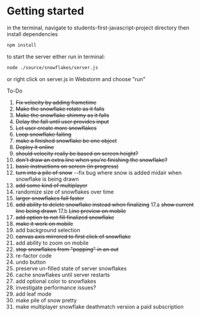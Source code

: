 # Getting started

in the terminal, navigate to students-first-javascript-project directory
then install dependencies
```bash
npm install
```
to start the server
either run in terminal:
```bash
node ./source/snowflakes/server.js
```
or right click on server.js in Webstorm and choose "run"

To-Do

1. ~~Fix velocity by adding frametime~~
2. ~~Make the snowflake rotate as it falls~~
3. ~~Make the snowflake shimmy as it falls~~
4. ~~Delay the fall until user provides input~~
5. ~~Let user create more snowflakes~~
6. ~~Loop snowflake falling~~
7. ~~make a finished snowflake be one object~~
8. ~~Deploy it online~~
9. ~~should velocity really be based on screen height?~~
10. ~~don't draw an extra line when you're finishing the snowflake?~~
11. ~~basic instructions on screen (in progress)~~
12. ~~turn into a pile of snow~~ 
--fix bug where snow is added midair when snowflake is being drawn
13. ~~add some kind of multiplayer~~
14. randomize size of snowflakes over time
15. ~~larger snowflakes fall faster~~
16. ~~add ability to delete snowflake instead when finalizing~~
17.a ~~show current line being drawn~~
17.b ~~Line preview on mobile~~
17. ~~add option to not fill finalized snowflake~~
18. ~~make it work on mobile~~
19. add background selection
20. ~~canvas axis mirrored to first click of snowflake~~
21. add ability to zoom on mobile
22. ~~stop snowflakes from "popping" in an out~~
23. re-factor code   
24. undo button
25. preserve un-filled state of server snowflakes
26. cache snowflakes until server restarts
27. add optional color to snowflakes
28. investigate performance issues?
29. add leaf mode
30. make pile of snow pretty
300. make multiplayer snowflake deathmatch version a paid subscription

